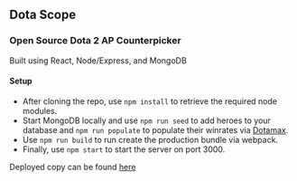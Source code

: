 ## Dota Scope
### Open Source Dota 2 AP Counterpicker
Built using React, Node/Express, and MongoDB

#### Setup
* After cloning the repo, use `npm install` to retrieve the required node modules.
* Start MongoDB locally and use `npm run seed` to add heroes to your database and `npm run populate` to populate their winrates via [Dotamax](http://www.dotamax.com).
* Use `npm run build` to run create the production bundle via webpack.
* Finally, use `npm start` to start the server on port 3000.

Deployed copy can be found [here](https://dotascope.herokuapp.com/)
